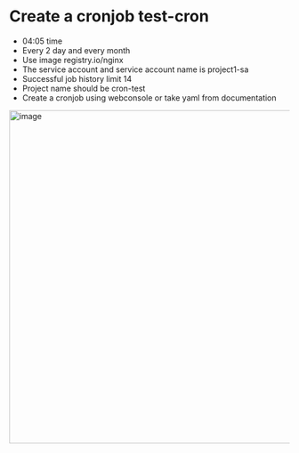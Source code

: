 
# Create a cronjob test-cron
- 04:05 time
- Every 2 day and every month
- Use image registry.io/nginx
- The service account and service account name is project1-sa
- Successful job history limit 14
- Project name should be cron-test
- Create a cronjob using webconsole or take yaml from documentation


<img width="599" alt="image" src="https://github.com/user-attachments/assets/7eb3c9db-7066-4c4b-a2e7-d3d195ab287a" />
